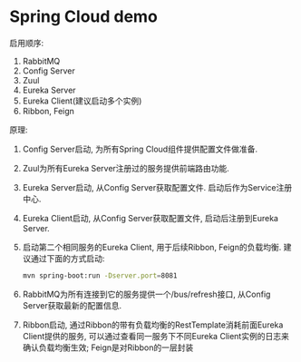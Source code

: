 # Spring Cloud demo

启用顺序:

1. RabbitMQ
1. Config Server
1. Zuul
1. Eureka Server
1. Eureka Client(建议启动多个实例)
1. Ribbon, Feign

原理:

1. Config Server启动, 为所有Spring Cloud组件提供配置文件做准备.
1. Zuul为所有Eureka Server注册过的服务提供前端路由功能.
1. Eureka Server启动, 从Config Server获取配置文件. 启动后作为Service注册中心.
1. Eureka Client启动, 从Config Server获取配置文件, 启动后注册到Eureka Server.
1. 启动第二个相同服务的Eureka Client, 用于后续Ribbon, Feign的负载均衡. 建议通过下面的方式启动:
   
   ```bash
   mvn spring-boot:run -Dserver.port=8081
   ```
1. RabbitMQ为所有连接到它的服务提供一个/bus/refresh接口, 从Config Server获取最新的配置信息.
1. Ribbon启动, 通过Ribbon的带有负载均衡的RestTemplate消耗前面Eureka Client提供的服务, 可以通过查看同一服务下不同Eureka Client实例的日志来确认负载均衡生效; Feign是对Ribbon的一层封装